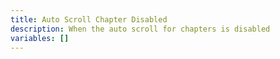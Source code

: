 ```yaml
---
title: Auto Scroll Chapter Disabled
description: When the auto scroll for chapters is disabled
variables: []
---
```

